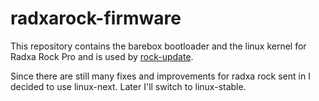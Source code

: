 # radxarock-firmware

This repository contains the barebox bootloader and the linux kernel for Radxa Rock Pro and is used by [rock-update](https://github.com/c0d3z3r0/rock-update).

Since there are still many fixes and improvements for radxa rock sent in I decided to use linux-next. Later I'll switch to linux-stable.
